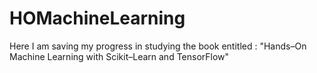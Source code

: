 # HOMachineLearning
Here I am saving my progress in studying the book entitled : "Hands–On Machine Learning with Scikit–Learn and TensorFlow"
